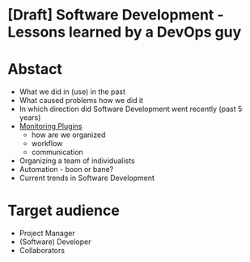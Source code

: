 [Draft] Software Development - Lessons learned by a DevOps guy
====

# Abstact

- What we did in (use) in the past
- What caused problems how we did it
- In which direction did Software Development went recently (past 5 years)
- [Monitoring Plugins](https://www.monitoring-plugins.org/)
  - how are we organized
  - workflow
  - communication
- Organizing a team of individualists
- Automation - boon or bane?
- Current trends in Software Development 

# Target audience

- Project Manager
- (Software) Developer
- Collaborators
